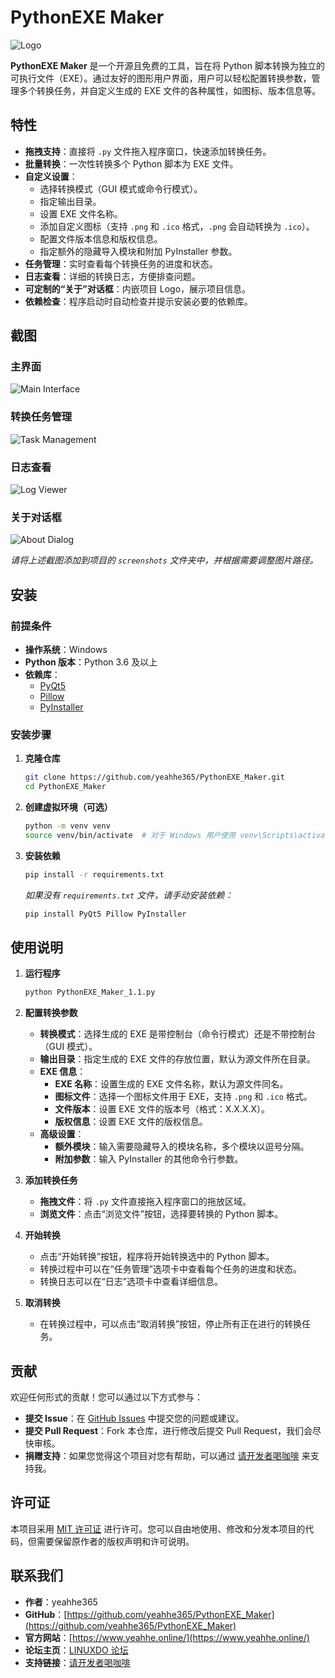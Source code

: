 # PythonEXE Maker

![Logo](![iogo](https://github.com/user-attachments/assets/4b68fddc-e47f-4a0d-934c-a9bd95ea90a6)
)

**PythonEXE Maker** 是一个开源且免费的工具，旨在将 Python 脚本转换为独立的可执行文件（EXE）。通过友好的图形用户界面，用户可以轻松配置转换参数，管理多个转换任务，并自定义生成的 EXE 文件的各种属性，如图标、版本信息等。


## 特性

- **拖拽支持**：直接将 `.py` 文件拖入程序窗口，快速添加转换任务。
- **批量转换**：一次性转换多个 Python 脚本为 EXE 文件。
- **自定义设置**：
  - 选择转换模式（GUI 模式或命令行模式）。
  - 指定输出目录。
  - 设置 EXE 文件名称。
  - 添加自定义图标（支持 `.png` 和 `.ico` 格式，`.png` 会自动转换为 `.ico`）。
  - 配置文件版本信息和版权信息。
  - 指定额外的隐藏导入模块和附加 PyInstaller 参数。
- **任务管理**：实时查看每个转换任务的进度和状态。
- **日志查看**：详细的转换日志，方便排查问题。
- **可定制的“关于”对话框**：内嵌项目 Logo，展示项目信息。
- **依赖检查**：程序启动时自动检查并提示安装必要的依赖库。

## 截图

### 主界面

![Main Interface](screenshots/main_interface.png)

### 转换任务管理

![Task Management](screenshots/task_management.png)

### 日志查看

![Log Viewer](screenshots/log_viewer.png)

### 关于对话框

![About Dialog](screenshots/about_dialog.png)

*请将上述截图添加到项目的 `screenshots` 文件夹中，并根据需要调整图片路径。*

## 安装

### 前提条件

- **操作系统**：Windows
- **Python 版本**：Python 3.6 及以上
- **依赖库**：
  - [PyQt5](https://pypi.org/project/PyQt5/)
  - [Pillow](https://pypi.org/project/Pillow/)
  - [PyInstaller](https://pypi.org/project/PyInstaller/)

### 安装步骤

1. **克隆仓库**

   ```bash
   git clone https://github.com/yeahhe365/PythonEXE_Maker.git
   cd PythonEXE_Maker
   ```

2. **创建虚拟环境（可选）**

   ```bash
   python -m venv venv
   source venv/bin/activate  # 对于 Windows 用户使用 venv\Scripts\activate
   ```

3. **安装依赖**

   ```bash
   pip install -r requirements.txt
   ```

   *如果没有 `requirements.txt` 文件，请手动安装依赖：*

   ```bash
   pip install PyQt5 Pillow PyInstaller
   ```

## 使用说明

1. **运行程序**

   ```bash
   python PythonEXE_Maker_1.1.py
   ```

2. **配置转换参数**

   - **转换模式**：选择生成的 EXE 是带控制台（命令行模式）还是不带控制台（GUI 模式）。
   - **输出目录**：指定生成的 EXE 文件的存放位置，默认为源文件所在目录。
   - **EXE 信息**：
     - **EXE 名称**：设置生成的 EXE 文件名称，默认为源文件同名。
     - **图标文件**：选择一个图标文件用于 EXE，支持 `.png` 和 `.ico` 格式。
     - **文件版本**：设置 EXE 文件的版本号（格式：X.X.X.X）。
     - **版权信息**：设置 EXE 文件的版权信息。
   - **高级设置**：
     - **额外模块**：输入需要隐藏导入的模块名称，多个模块以逗号分隔。
     - **附加参数**：输入 PyInstaller 的其他命令行参数。

3. **添加转换任务**

   - **拖拽文件**：将 `.py` 文件直接拖入程序窗口的拖放区域。
   - **浏览文件**：点击“浏览文件”按钮，选择要转换的 Python 脚本。

4. **开始转换**

   - 点击“开始转换”按钮，程序将开始转换选中的 Python 脚本。
   - 转换过程中可以在“任务管理”选项卡中查看每个任务的进度和状态。
   - 转换日志可以在“日志”选项卡中查看详细信息。

5. **取消转换**

   - 在转换过程中，可以点击“取消转换”按钮，停止所有正在进行的转换任务。

## 贡献

欢迎任何形式的贡献！您可以通过以下方式参与：

- **提交 Issue**：在 [GitHub Issues](https://github.com/yeahhe365/PythonEXE_Maker/issues) 中提交您的问题或建议。
- **提交 Pull Request**：Fork 本仓库，进行修改后提交 Pull Request，我们会尽快审核。
- **捐赠支持**：如果您觉得这个项目对您有帮助，可以通过 [请开发者喝咖啡](https://b23.tv/Sni5cax) 来支持我。

## 许可证

本项目采用 [MIT 许可证](LICENSE) 进行许可。您可以自由地使用、修改和分发本项目的代码，但需要保留原作者的版权声明和许可说明。

## 联系我们

- **作者**：yeahhe365
- **GitHub**：[https://github.com/yeahhe365/PythonEXE_Maker](https://github.com/yeahhe365/PythonEXE_Maker)
- **官方网站**：[https://www.yeahhe.online/](https://www.yeahhe.online/)
- **论坛主页**：[LINUXDO 论坛](https://www.linuxdo.com/users/yeahhe)
- **支持链接**：[请开发者喝咖啡](https://b23.tv/Sni5cax)
